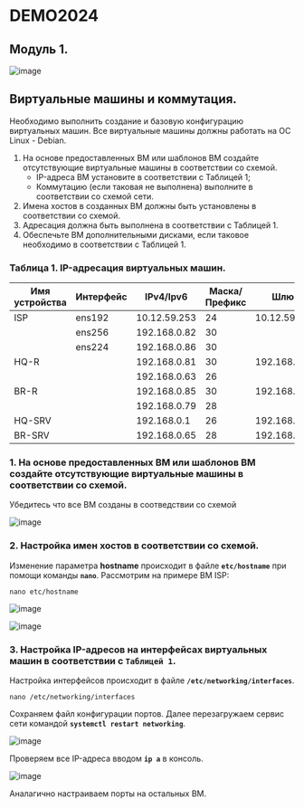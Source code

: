 # DEMO2024
## Модуль 1.
![image](https://github.com/idkwhtiwant/demo24/assets/105741255/f105c1d1-cf0b-441a-82a3-11aad8d109f3)

## Виртуальные машины и коммутация.
Необходимо выполнить создание и базовую конфигурацию виртуальных машин. Все виртуальные машины должны работать на OC Linux - Debian.

1. На основе предоставленных ВМ или шаблонов ВМ создайте отсутствующие виртуальные машины в соответствии со схемой.
      - IP-адреса ВМ установите в соответствии с Таблицей 1;
      - Коммутацию (если таковая не выполнена) выполните в соответствии со схемой сети.
2. Имена хостов в созданных ВМ должны быть установлены в соответствии со схемой.
3. Адресация должна быть выполнена в соответствии с Таблицей 1.
4. Обеспечьте ВМ дополнительными дисками, если таковое необходимо в соответствии с Таблицей 1.

### Таблица 1. IP-адресация виртуальных машин.
| Имя устройства |  Интерфейс  |  IPv4/Ipv6   | Маска/Префикс |     Шлюз     |
| -------------- | ----------- | ------------ | ------------- | ------------ |
| ISP            | ens192      | 10.12.59.253 | 24            | 10.12.59.254 |
|                | ens256      | 192.168.0.82 | 30            |              |
|                | ens224      | 192.168.0.86 | 30            |              |
| HQ-R           |             | 192.168.0.81 | 30            | 192.168.0.82 |
|                |             | 192.168.0.63 | 26            |              |
| BR-R           |             | 192.168.0.85 | 30            | 192.168.0.86 |
|                |             | 192.168.0.79 | 28            |              |
| HQ-SRV         |             | 192.168.0.1  | 26            | 192.168.0.63 |
| BR-SRV         |             | 192.168.0.65 | 28            | 192.168.0.79 |

### 1. На основе предоставленных ВМ или шаблонов ВМ создайте отсутствующие виртуальные машины в соответствии со схемой.
Убедитесь что все ВМ созданы в соотведствии со схемой

![image](https://github.com/idkwhtiwant/demo24/assets/105741255/c498229f-89b2-4c77-9b5b-90b9330be044)


### 2. Настройка имен хостов в соответствии со схемой.
Изменение параметра **hostname** происходит в файле **`etc/hostname`** при помощи команды **`nano`**.
Рассмотрим на примере ВМ ISP:
```
nano etc/hostname
```
![image](https://github.com/idkwhtiwant/demo24/assets/105741255/d0f5f7bc-413a-49ac-bd6c-2c98529ac285)

![image](https://github.com/idkwhtiwant/demo24/assets/105741255/56aaeec9-868b-4146-93e6-795baf0fcfdd)

### 3. Настройка IP-адресов на интерфейсах виртуальных машин в соответствии с **`Таблицей 1`**.
Настройка интерфейсов происходит в файле **`/etc/networking/interfaces`**. 
```
nano /etc/networking/interfaces
```
Сохраняем файл конфигурации портов. Далее перезагружаем сервис сети командой **`systemctl restart networking`**.

![image](https://github.com/idkwhtiwant/demo24/assets/105741255/512b05f1-0503-4216-93ea-e1ac660bb26b)

Проверяем все IP-адреса вводом **`ip a`** в консоль.

![image](https://github.com/idkwhtiwant/demo24/assets/105741255/0421831f-5ede-41bb-b053-4de2985705ad)

Аналагично настраиваем порты на остальных ВМ.

